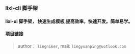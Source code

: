 ### lixi-cli 脚手架

#### lixi-ui 脚手架， 快速生成模板,提高效率，快速开发。简单易学。


#### <a href="https://github.com/lixi-ui/lixi-cli" target="_blank">项目链接</a>

> author： `lingniker`,  mail: `lingyuanping@uotlook.com`
